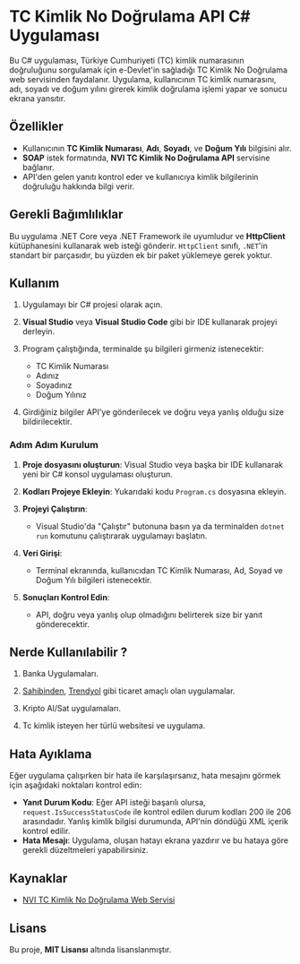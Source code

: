 # TC Kimlik No Doğrulama API C# Uygulaması

Bu C# uygulaması, Türkiye Cumhuriyeti (TC) kimlik numarasının doğruluğunu sorgulamak için e-Devlet'in sağladığı TC Kimlik No Doğrulama web servisinden faydalanır. Uygulama, kullanıcının TC kimlik numarasını, adı, soyadı ve doğum yılını girerek kimlik doğrulama işlemi yapar ve sonucu ekrana yansıtır.

## Özellikler

- Kullanıcının **TC Kimlik Numarası**, **Adı**, **Soyadı**, ve **Doğum Yılı** bilgisini alır.
- **SOAP** istek formatında, **NVI TC Kimlik No Doğrulama API** servisine bağlanır.
- API'den gelen yanıtı kontrol eder ve kullanıcıya kimlik bilgilerinin doğruluğu hakkında bilgi verir.

## Gerekli Bağımlılıklar

Bu uygulama .NET Core veya .NET Framework ile uyumludur ve **HttpClient** kütüphanesini kullanarak web isteği gönderir. `HttpClient` sınıfı, `.NET`'in standart bir parçasıdır, bu yüzden ek bir paket yüklemeye gerek yoktur.

## Kullanım

1. Uygulamayı bir C# projesi olarak açın.
2. **Visual Studio** veya **Visual Studio Code** gibi bir IDE kullanarak projeyi derleyin.
3. Program çalıştığında, terminalde şu bilgileri girmeniz istenecektir:
   - TC Kimlik Numarası
   - Adınız
   - Soyadınız
   - Doğum Yılınız

4. Girdiğiniz bilgiler API'ye gönderilecek ve doğru veya yanlış olduğu size bildirilecektir.

### Adım Adım Kurulum

1. **Proje dosyasını oluşturun**:
   Visual Studio veya başka bir IDE kullanarak yeni bir C# konsol uygulaması oluşturun.

2. **Kodları Projeye Ekleyin**:
   Yukarıdaki kodu `Program.cs` dosyasına ekleyin.

3. **Projeyi Çalıştırın**:
   - Visual Studio'da "Çalıştır" butonuna basın ya da terminalden `dotnet run` komutunu çalıştırarak uygulamayı başlatın.

4. **Veri Girişi**:
   - Terminal ekranında, kullanıcıdan TC Kimlik Numarası, Ad, Soyad ve Doğum Yılı bilgileri istenecektir.

5. **Sonuçları Kontrol Edin**:
   - API, doğru veya yanlış olup olmadığını belirterek size bir yanıt gönderecektir.

## Nerde Kullanılabilir ?
1. Banka Uygulamaları.

2. [Sahibinden](https://www.sahibinden.com/), [Trendyol](https://www.trendyol.com/) gibi ticaret amaçlı olan uygulamalar.

3. Kripto Al/Sat uygulamaları.

4. Tc kimlik isteyen her türlü websitesi ve uygulama.


## Hata Ayıklama

Eğer uygulama çalışırken bir hata ile karşılaşırsanız, hata mesajını görmek için aşağıdaki noktaları kontrol edin:

- **Yanıt Durum Kodu**: Eğer API isteği başarılı olursa, `request.IsSuccessStatusCode` ile kontrol edilen durum kodları 200 ile 206 arasındadır. Yanlış kimlik bilgisi durumunda, API'nin döndüğü XML içerik kontrol edilir.
- **Hata Mesajı**: Uygulama, oluşan hatayı ekrana yazdırır ve bu hataya göre gerekli düzeltmeleri yapabilirsiniz.

## Kaynaklar

- [NVI TC Kimlik No Doğrulama Web Servisi](https://tckimlik.nvi.gov.tr/WS)

  
## Lisans

Bu proje, **MIT Lisansı** altında lisanslanmıştır.

